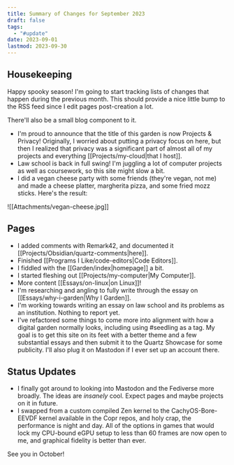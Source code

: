 ```yaml
---
title: Summary of Changes for September 2023
draft: false
tags:
  - "#update"
date: 2023-09-01
lastmod: 2023-09-30
---
```

## Housekeeping
Happy spooky season! I'm going to start tracking lists of changes that happen during the previous month. This should provide a nice little bump to the RSS feed since I edit pages post-creation a lot.

There'll also be a small blog component to it.
- I'm proud to announce that the title of this garden is now Projects & Privacy! Originally, I worried about putting a privacy focus on here, but then I realized that privacy was a significant part of almost all of my projects and everything [[Projects/my-cloud|that I host]].
- Law school is back in full swing! I'm juggling a lot of computer projects as well as coursework, so this site might slow a bit.
- I did a vegan cheese party with some friends (they're vegan, not me) and made a cheese platter, margherita pizza, and some fried mozz sticks. Here's the result:

![[Attachments/vegan-cheese.jpg]]
## Pages
- I added comments with Remark42, and documented it [[Projects/Obsidian/quartz-comments|here]].
- Finished [[Programs I Like/code-editors|Code Editors]].
- I fiddled with the [[Garden/index|homepage]] a bit.
- I started fleshing out [[Projects/my-computer|My Computer]].
- More content [[Essays/on-linux|on Linux]]!
- I'm researching and angling to fully write through the essay on [[Essays/why-i-garden|Why I Garden]].
- I'm working towards writing an essay on law school and its problems as an institution. Nothing to report yet.
- I've refactored some things to come more into alignment with how a digital garden normally looks, including using #seedling as a tag. My goal is to get this site on its feet with a better theme and a few substantial essays and then submit it to the Quartz Showcase for some publicity. I'll also plug it on Mastodon if I ever set up an account there.
## Status Updates
- I finally got around to looking into Mastodon and the Fediverse more broadly. The ideas are *insanely* cool. Expect pages and maybe projects on it in future.
- I swapped from a custom compiled Zen kernel to the CachyOS-Bore-EEVDF kernel available in the Copr repos, and holy crap, the performance is night and day. All of the options in games that would lock my CPU-bound eGPU setup to less than 60 frames are now open to me, and graphical fidelity is better than ever.

See you in October!